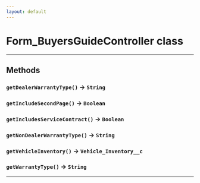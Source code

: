 ```yaml
---
layout: default
---
```

# Form_BuyersGuideController class
---
## Methods
### `getDealerWarrantyType()` → `String`
### `getIncludeSecondPage()` → `Boolean`
### `getIncludesServiceContract()` → `Boolean`
### `getNonDealerWarrantyType()` → `String`
### `getVehicleInventory()` → `Vehicle_Inventory__c`
### `getWarrantyType()` → `String`
---
